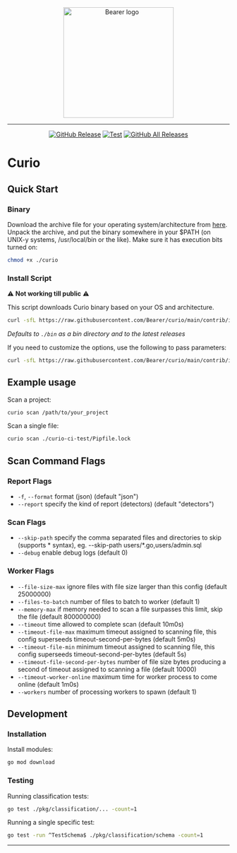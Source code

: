 <div align="center">

  <a href="https://www.bearer.com" rel="nofollow">
    <img alt="Bearer logo" data-canonical-src="https://www.bearer.com/assets/bearer-logo.svg" src="https://www.bearer.com/assets/bearer-logo.svg" width="250">
  </a>

  <hr/>

[![GitHub Release][release-img]][release]
[![Test][test-img]][test]
[![GitHub All Releases][github-all-releases-img]][release]

</div>

# Curio

## Quick Start

### Binary

Download the archive file for your operating system/architecture from [here](https://github.com/Bearer/curio/releases/latest/). Unpack the archive, and put the binary somewhere in your $PATH (on UNIX-y systems, /usr/local/bin or the like). Make sure it has execution bits turned on:

```bash
chmod +x ./curio
```

### Install Script

:warning: **Not working till public** :warning:

This script downloads Curio binary based on your OS and architecture.

```bash
curl -sfL https://raw.githubusercontent.com/Bearer/curio/main/contrib/install.sh | sh
```

_Defaults to `./bin` as a bin directory and to the latest releases_

If you need to customize the options, use the following to pass parameters:

```bash
curl -sfL https://raw.githubusercontent.com/Bearer/curio/main/contrib/install.sh | sh -s -- -b /usr/local/bin
```

## Example usage

Scan a project:

```bash
curio scan /path/to/your_project
```

Scan a single file:

```bash
curio scan ./curio-ci-test/Pipfile.lock
```

## Scan Command Flags

### Report Flags

- `-f`, `--format` format (json) (default "json")
- `--report` specify the kind of report (detectors) (default "detectors")

### Scan Flags

- `--skip-path` specify the comma separated files and directories to skip (supports \* syntax), eg. --skip-path users/\*.go,users/admin.sql
- `--debug` enable debug logs (default 0)

### Worker Flags

- `--file-size-max` ignore files with file size larger than this config (default 25000000)
- `--files-to-batch` number of files to batch to worker (default 1)
- `--memory-max` if memory needed to scan a file surpasses this limit, skip the file (default 800000000)
- `--timeout` time allowed to complete scan (default 10m0s)
- `--timeout-file-max` maximum timeout assigned to scanning file, this config superseeds timeout-second-per-bytes (default 5m0s)
- `--timeout-file-min` minimum timeout assigned to scanning file, this config superseeds timeout-second-per-bytes (default 5s)
- `--timeout-file-second-per-bytes` number of file size bytes producing a second of timeout assigned to scanning a file (default 10000)
- `--timeout-worker-online` maximum time for worker process to come online (default 1m0s)
- `--workers` number of processing workers to spawn (default 1)

## Development

### Installation

Install modules:

```bash
go mod download
```

### Testing

Running classification tests:

```bash
go test ./pkg/classification/... -count=1
```

Running a single specific test:

```bash
go test -run ^TestSchema$ ./pkg/classification/schema -count=1
```

---

[test]: https://github.com/Bearer/curio/actions/workflows/test.yml
[test-img]: https://github.com/Bearer/curio/actions/workflows/test.yml/badge.svg
[release]: https://github.com/Bearer/curio/releases
[release-img]: https://img.shields.io/github/release/Bearer/curio.svg?logo=github
[github-all-releases-img]: https://img.shields.io/github/downloads/Bearer/curio/total?logo=github
